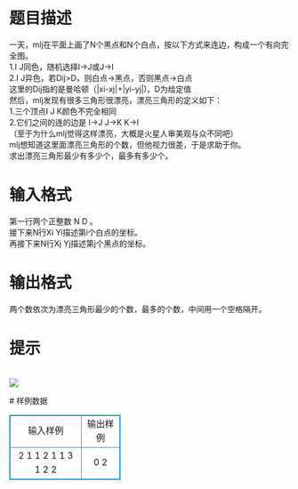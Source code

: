# 

 
 # 题目描述 
<p>
一天，mlj在平面上画了N个黑点和N个白点，按以下方式来连边，构成一个有向完全图。<br>1.I J同色，随机选择I→J或J→I<br>2.I J异色，若Dij>D，则白点→黑点，否则黑点→白点<br>这里的Dij指的是曼哈顿（|xi-xj|+|yi-yj|)，D为给定值<br>然后，mlj发现有很多三角形很漂亮，漂亮三角形的定义如下：<br>1.三个顶点I J K颜色不完全相同<br>2.它们之间的连的边是 I→J J→K K→I<br>（至于为什么mlj觉得这样漂亮，大概是火星人审美观与众不同吧）<br>mlj想知道这里面漂亮三角形的个数，但他视力很差，于是求助于你。<br>求出漂亮三角形最少有多少个，最多有多少个。</p> 

 
 # 输入格式 
<p>
第一行两个正整数 N D 。<br>接下来N行Xi Yi描述第i个白点的坐标。<br>再接下来N行Xj Yj描述第j个黑点的坐标。<br></p> 

 
 # 输出格式 
<p>
两个数依次为漂亮三角形最少的个数，最多的个数，中间用一个空格隔开。</p> 

 
 # 提示 
<p>
<br><img src="/source/joyoi/tyvj-2904/img/aHR0cDovL3d3dy5qb3lvaS5jbi9wcm9ibGVtL3R5dmotMjkwNC9wcm9ibGVtc19pbWFnZXMvMzQ2OS9wZy5qcGc=.jpg"></img></p> 
# 样例数据
<style>
        table,table tr th, table tr td { border:1px solid #0094ff; }
        table { width: 200px; min-height: 25px; line-height: 25px; text-align: center; border-collapse: collapse;}   
    </style>
<table>
	<tr>
		<td>输入样例</td>
		<td>输出样例</td>
	</tr>
<tr><td>2 1
1 2
1 1
3 1
2 2	
</td><td>0 2</td></tr></table>
